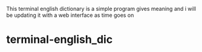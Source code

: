 This terminal english dictionary is a simple program gives meaning and i will be updating it with a web interface as time goes on
# terminal-english_dic
